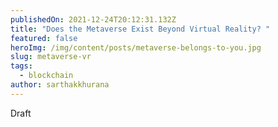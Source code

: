 ```yaml
---
publishedOn: 2021-12-24T20:12:31.132Z
title: "Does the Metaverse Exist Beyond Virtual Reality? "
featured: false
heroImg: /img/content/posts/metaverse-belongs-to-you.jpg
slug: metaverse-vr
tags:
  - blockchain
author: sarthakkhurana
---
```

Draft